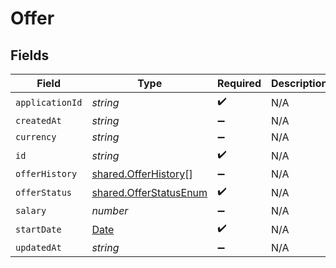 # Offer


## Fields

| Field                                                                                         | Type                                                                                          | Required                                                                                      | Description                                                                                   |
| --------------------------------------------------------------------------------------------- | --------------------------------------------------------------------------------------------- | --------------------------------------------------------------------------------------------- | --------------------------------------------------------------------------------------------- |
| `applicationId`                                                                               | *string*                                                                                      | :heavy_check_mark:                                                                            | N/A                                                                                           |
| `createdAt`                                                                                   | *string*                                                                                      | :heavy_minus_sign:                                                                            | N/A                                                                                           |
| `currency`                                                                                    | *string*                                                                                      | :heavy_minus_sign:                                                                            | N/A                                                                                           |
| `id`                                                                                          | *string*                                                                                      | :heavy_check_mark:                                                                            | N/A                                                                                           |
| `offerHistory`                                                                                | [shared.OfferHistory](../../models/shared/offerhistory.md)[]                                  | :heavy_minus_sign:                                                                            | N/A                                                                                           |
| `offerStatus`                                                                                 | [shared.OfferStatusEnum](../../models/shared/offerstatusenum.md)                              | :heavy_check_mark:                                                                            | N/A                                                                                           |
| `salary`                                                                                      | *number*                                                                                      | :heavy_minus_sign:                                                                            | N/A                                                                                           |
| `startDate`                                                                                   | [Date](https://developer.mozilla.org/en-US/docs/Web/JavaScript/Reference/Global_Objects/Date) | :heavy_check_mark:                                                                            | N/A                                                                                           |
| `updatedAt`                                                                                   | *string*                                                                                      | :heavy_minus_sign:                                                                            | N/A                                                                                           |
